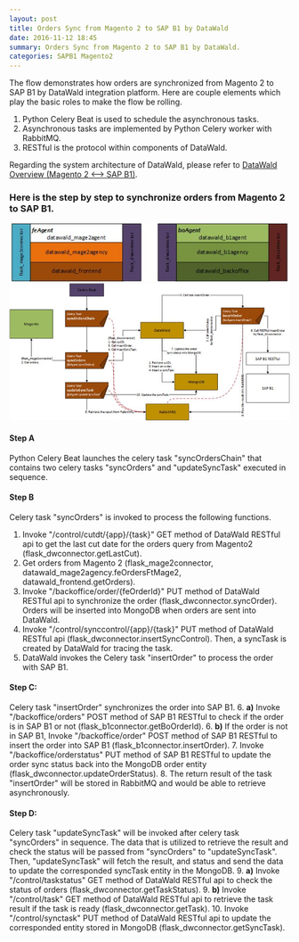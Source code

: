 ```yaml
---
layout: post
title: Orders Sync from Magento 2 to SAP B1 by DataWald
date: 2016-11-12 18:45
summary: Orders Sync from Magento 2 to SAP B1 by DataWald.
categories: SAPB1 Magento2
---
```

The flow demonstrates how orders are synchronized from Magento 2 to SAP B1 by DataWald integration platform. Here are couple elements which play the basic roles to make the flow be rolling.

1. Python Celery Beat is used to schedule the asynchronous tasks.
2. Asynchronous tasks are implemented by Python Celery worker with RabbitMQ.
3. RESTful is the protocol within components of DataWald.

Regarding the system architecture of DataWald, please refer to [DataWald Overview (Magento 2 <--> SAP B1)](/sapb1/magento2/2016/11/08/DataWald-Overview-Magento-2-SAP-B1/).

### Here is the step by step to synchronize orders from Magento 2 to SAP B1.
![Structure](/images/2016-11-12_16-18-32.png)
![Architecture](/images/2016-11-12_16-18-33.png)
#### Step A
Python Celery Beat launches the celery task "syncOrdersChain" that contains two celery tasks "syncOrders" and "updateSyncTask" executed in sequence.

#### Step B
Celery task "syncOrders" is invoked to process the following functions.
1. Invoke "/control/cutdt/{app}/{task}" GET method of DataWald RESTful api to get the last cut date for the orders query from Magento2 (flask_dwconnector.getLastCut).
2. Get orders from Magento 2 (flask_mage2connector, datawald_mage2agency.feOrdersFtMage2, datawald_frontend.getOrders).
3. Invoke "/backoffice/order/{feOrderId}" PUT method of DataWald RESTful api to synchronize the order (flask_dwconnector.syncOrder). Orders will be inserted into MongoDB when orders are sent into DataWald.
4. Invoke "/control/synccontrol/{app}/{task}" PUT method of DataWald RESTful api (flask_dwconnector.insertSyncControl). Then, a syncTask is created by DataWald for tracing the task.
5. DataWald invokes the Celery task "insertOrder" to process the order with SAP B1.

#### Step C:
Celery task "insertOrder" synchronizes the order into SAP B1.
6. **a)** Invoke "/backoffice/orders" POST method of SAP B1 RESTful to check if the order is in SAP B1 or not (flask_b1connector.getBoOrderId).
6. **b)** If the order is not in SAP B1, Invoke "/backoffice/order" POST method of SAP B1 RESTful to insert the order into SAP B1 (flask_b1connector.insertOrder).
7. Invoke "/backoffice/orderstatus" PUT method of SAP B1 RESTful to update the order sync status back into the MongoDB order entity (flask_dwconnector.updateOrderStatus).
8. The return result of the task "insertOrder" will be stored in RabbitMQ and would be able to retrieve asynchronously.

#### Step D:
Celery task "updateSyncTask" will be invoked after celery task "syncOrders" in sequence. The data that is utilized to retrieve the result and check the status will be passed from "syncOrders" to "updateSyncTask". Then, "updateSyncTask" will fetch the result, and status and send the data to update the corresponded syncTask entity in the MongoDB.
9. **a)** Invoke "/control/taskstatus" GET method of DataWald RESTful api to check the status of orders (flask_dwconnector.getTaskStatus).
9. **b)** Invoke "/control/task" GET method of DataWald RESTful api to retrieve the task result if the task is ready (flask_dwconnector.getTask).
10. Invoke "/control/synctask" PUT method of DataWald RESTful api to update the corresponded entity stored in MongoDB (flask_dwconnector.getSyncTask).



